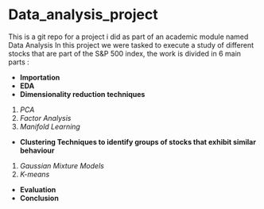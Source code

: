 # Data_analysis_project
This is a git repo for a project i did as part of an academic module named Data Analysis
In this project we were tasked to execute a study of different stocks that are part of the S&P 500 index, the work is divided in 6 main parts :
* **Importation**
* **EDA**
* **Dimensionality reduction techniques** 

1. *PCA*
2. *Factor Analysis*
3. *Manifold Learning*


* **Clustering Techniques to identify groups of stocks that exhibit similar behaviour**
1. *Gaussian Mixture Models*
1. *K-means*

* **Evaluation**
* **Conclusion**
